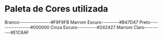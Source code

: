 # Paleta de Cores utilizada

Branco----------------#F9F9FB
Marrom Escuro---------#B47D47
Preto-----------------#000000
Cinza Escuro----------#242427
Marrom Claro----------#E1C6AF
